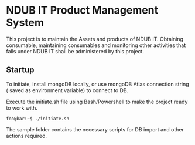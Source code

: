 # NDUB IT Product Management System

This project is to maintain the Assets and products of NDUB IT. Obtaining consumable, maintaining consumables and monitoring other activities that falls under NDUB IT shall be administered by this project.


## Startup
To initiate, install mongoDB locally, or use mongoDB Atlas connection string ( saved as environment variable) to connect to DB.

Execute the initiate.sh file using Bash/Powershell to make the project ready to work with.
```console
foo@bar:~$ ./initiate.sh
```
The sample folder contains the necessary scripts for DB import and other actions required. 